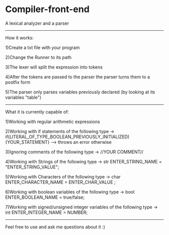 # Compiler-front-end
A lexical analyzer and a parser

-------------------------------------------------

How it works:

1)Create a txt file with your program

2)Change the Runner to its path

3)The lexer will split the expression into tokens

4)After the tokens are passed to the parser the parser turns them to a postfix form

5)The parser only parses variables previously declared (by looking at its variables "table")

-------------------------------------------------

What it is currently capable of:

1)Working with regular arithmetic expressions

2)Working with if statements of the following type -> if(LITERAL_OF_TYPE_BOOLEAN_PREVIOUSLY_INITIALIZED) {YOUR_STATEMENT} --> throws an error otherwise

3)Ignoring comments of the following type -> //YOUR COMMENT//

4)Working with Strings of the following type -> str ENTER_STRING_NAME = "ENTER_STRING_VALUE";

5)Working with Characters of the following type -> char ENTER_CHARACTER_NAME = ENTER_CHAR_VALUE ;

6)Working with boolean variables of the following type -> bool ENTER_BOOLEAN_NAME = true/false;

7)Working with signed/unsigned integer variables of the following type -> int ENTER_INTEGER_NAME = NUMBER;

-------------------------------------------------

Feel free to use and ask me questions about it :)
